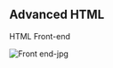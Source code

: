 ## Advanced HTML
   HTML
   Front-end


![Front end-jpg](https://github.com/Abstaina44/alx-frontend/assets/48015890/3a3b5d9c-e7e3-436d-985c-914818f65fe8)
